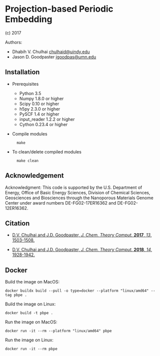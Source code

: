 Projection-based Periodic Embedding
===================================

(c) 2017

Authors:
* Dhabih V. Chulhai <chulhaid@uindy.edu>
* Jason D. Goodpaster <jgoodpas@umn.edu>

Installation
------------

* Prerequisites
    - Python 3.5
    - Numpy 1.8.0 or higher
    - Scipy 0.10 or higher
    - h5py 2.3.0 or higher
    - PySCF 1.4 or higher
    - input_reader 1.2.2 or higher
    - Cython 0.23.4 or higher

* Compile modules

        make

* To clean/delete compiled modules

        make clean

Acknowledgement
---------------

Acknowledgment: This code is supported by the U.S. Department of Energy, Office of Basic Energy Sciences, Division of Chemical Sciences, Geosciences and Biosciences through the Nanoporous Materials Genome Center under award numbers DE-FG02-17ER16362 and DE-FG02-12ER16362.

Citation
--------

* [D.V. Chulhai and J.D. Goodpaster, <em>J. Chem. Theory Comput.</em> <b>2017</b>, <em>13</em>, 1503-1508.](http://dx.doi.org/10.1021/acs.jctc.7b00034)

* [D.V. Chulhai and J.D. Goodpaster, <em>J. Chem. Theory Comput.</em> <b>2018</b>, <em>14</em>, 1928-1942.](http://dx.doi.org/10.1021/acs.jctc.7b01154)

Docker
------

Build the image on MacOS:

```shell
docker buildx build --pull -o type=docker --platform "linux/amd64" --tag pbpe .
```

Build the image on Linux:

```shell
docker build -t pbpe .
```

Run the image on MacOS:

```shell
docker run -it --rm --platform "linux/amd64" pbpe
```

Run the image on Linux:

```shell
docker run -it --rm pbpe
```
